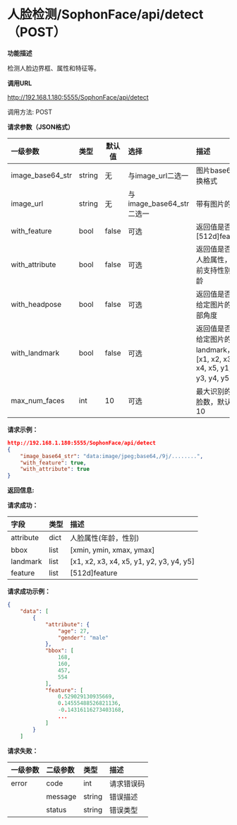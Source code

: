 # 人脸检测/SophonFace/api/detect（POST）

**功能描述**

检测人脸边界框、属性和特征等。

**调用URL**

http://192.168.1.180:5555/SophonFace/api/detect

调用方法: POST

**请求参数（JSON格式）**

| 一级参数         | 类型   | 默认值 | 选择                     | 描述                                                         | 举例 |
| :--------------- | :----- | ------ | :----------------------- | :----------------------------------------------------------- | ---- |
| image_base64_str | string | 无     | 与image_url二选一        | 图片base64转换格式                                           |      |
| image_url        | string | 无     | 与image_base64_str二选一 | 带有图片的url                                                |      |
| with_feature     | bool   | false  | 可选                     | 返回值是否带[512d]feature                                    |      |
| with_attribute   | bool   | false  | 可选                     | 返回值是否带人脸属性，当前支持性别&年龄                      |      |
| with_headpose    | bool   | false  | 可选                     | 返回值是否带给定图片的头部角度                               |      |
| with_landmark    | bool   | false  | 可选                     | 返回值是否带给定图片的landmark，<br />[x1, x2, x3, x4, x5, y1, y2, y3, y4, y5]， |      |
| max_num_faces    | int    | 10     | 可选                     | 最大识别的人脸数，默认为10                                   |      |

**请求示例：**

```json
http://192.168.1.180:5555/SophonFace/api/detect
{
    "image_base64_str": "data:image/jpeg;base64,/9j/........",
    "with_feature": true,
    "with_attribute": true
}
```



**返回信息:**

**请求成功：**

| 字段      | 类型 | 描述                                     |
| :-------- | :--- | :--------------------------------------- |
| attribute | dict | 人脸属性(年龄，性别)                     |
| bbox      | list | [xmin, ymin, xmax, ymax]                 |
| landmark  | list | [x1, x2, x3, x4, x5, y1, y2, y3, y4, y5] |
| feature   | list | [512d]feature                            |

**请求成功示例：**

```json
{
    "data": [
        {
            "attribute": {
                "age": 27,
                "gender": "male"
            },
            "bbox": [
                168,
                160,
                457,
                554
            ],
            "feature": [
                0.529029130935669,
                0.14555488526821136,
                -0.14316116273403168,
                ...
            ]
        }
    ]

```

**请求失败：**

| 一级参数 | 二级参数 | 类型   | 描述       |
| :------- | :------- | :----- | :--------- |
| error    | code     | int    | 请求错误码 |
|          | message  | string | 错误描述   |
|          | status   | string | 错误类型   |